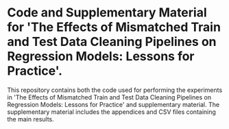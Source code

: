 # Code and Supplementary Material for 'The Effects of Mismatched Train and Test Data Cleaning Pipelines on Regression Models: Lessons for Practice'.

This repository contains both the code used for performing the experiments in 'The Effects of Mismatched Train and Test Data Cleaning Pipelines on Regression Models: Lessons for Practice' and supplementary material. The supplementary material includes the appendices and CSV files containing the main results.
